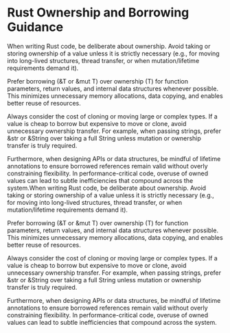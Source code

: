 # Rust Ownership and Borrowing Guidance

When writing Rust code, be deliberate about ownership. Avoid taking or storing
ownership of a value unless it is strictly necessary (e.g., for moving into
long-lived structures, thread transfer, or when mutation/lifetime requirements
demand it).

Prefer borrowing (&T or &mut T) over ownership (T) for function parameters,
return values, and internal data structures whenever possible. This minimizes
unnecessary memory allocations, data copying, and enables better reuse of
resources.

Always consider the cost of cloning or moving large or complex types. If a value
is cheap to borrow but expensive to move or clone, avoid unnecessary ownership
transfer. For example, when passing strings, prefer &str or &String over taking
a full String unless mutation or ownership transfer is truly required.

Furthermore, when designing APIs or data structures, be mindful of lifetime
annotations to ensure borrowed references remain valid without overly
constraining flexibility. In performance-critical code, overuse of owned values
can lead to subtle inefficiencies that compound across the system.When writing
Rust code, be deliberate about ownership. Avoid taking or storing ownership of a
value unless it is strictly necessary (e.g., for moving into long-lived
structures, thread transfer, or when mutation/lifetime requirements demand it).

Prefer borrowing (&T or &mut T) over ownership (T) for function parameters,
return values, and internal data structures whenever possible. This minimizes
unnecessary memory allocations, data copying, and enables better reuse of
resources.

Always consider the cost of cloning or moving large or complex types. If a value
is cheap to borrow but expensive to move or clone, avoid unnecessary ownership
transfer. For example, when passing strings, prefer &str or &String over taking
a full String unless mutation or ownership transfer is truly required.

Furthermore, when designing APIs or data structures, be mindful of lifetime
annotations to ensure borrowed references remain valid without overly
constraining flexibility. In performance-critical code, overuse of owned values
can lead to subtle inefficiencies that compound across the system.
